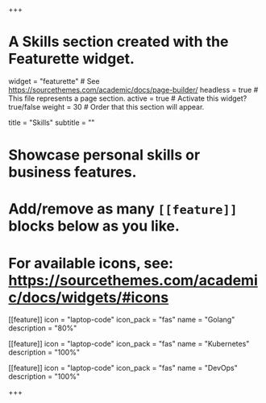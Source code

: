+++
# A Skills section created with the Featurette widget.
widget = "featurette"  # See https://sourcethemes.com/academic/docs/page-builder/
headless = true  # This file represents a page section.
active = true  # Activate this widget? true/false
weight = 30  # Order that this section will appear.

title = "Skills"
subtitle = ""

# Showcase personal skills or business features.
# 
# Add/remove as many `[[feature]]` blocks below as you like.
# 
# For available icons, see: https://sourcethemes.com/academic/docs/widgets/#icons

[[feature]]
  icon = "laptop-code"
  icon_pack = "fas"
  name = "Golang"
  description = "80%"
  
[[feature]]
  icon = "laptop-code"
  icon_pack = "fas"
  name = "Kubernetes"
  description = "100%"  
  
[[feature]]
  icon = "laptop-code"
  icon_pack = "fas"
  name = "DevOps"
  description = "100%"

+++
